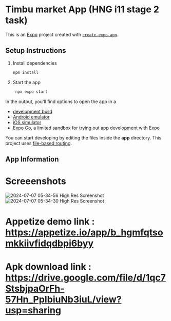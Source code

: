 # Timbu market App (HNG i11 stage 2 task)

This is an [Expo](https://expo.dev) project created with [`create-expo-app`](https://www.npmjs.com/package/create-expo-app).

## Setup Instructions

1. Install dependencies

   ```bash
   npm install
   ```

2. Start the app

   ```bash
    npx expo start
   ```

In the output, you'll find options to open the app in a

- [development build](https://docs.expo.dev/develop/development-builds/introduction/)
- [Android emulator](https://docs.expo.dev/workflow/android-studio-emulator/)
- [iOS simulator](https://docs.expo.dev/workflow/ios-simulator/)
- [Expo Go](https://expo.dev/go), a limited sandbox for trying out app development with Expo

You can start developing by editing the files inside the **app** directory. This project uses [file-based routing](https://docs.expo.dev/router/introduction).

## App Information

# Screeenshots
![2024-07-07 05-34-56 High Res Screenshot](https://github.com/dread557/timbuMarket/assets/67234210/91788049-e131-4eab-b4c5-5511c42b5427)
![2024-07-07 05-34-30 High Res Screenshot](https://github.com/dread557/timbuMarket/assets/67234210/c3471943-b515-4e87-b387-2f1ef17ed02c)

# Appetize demo link : https://appetize.io/app/b_hgmfqtsomkkiivfidqdbpi6byy

# Apk download link : https://drive.google.com/file/d/1qc7StsbjpaOrFh-57Hn_PpIbiuNb3iuL/view?usp=sharing
